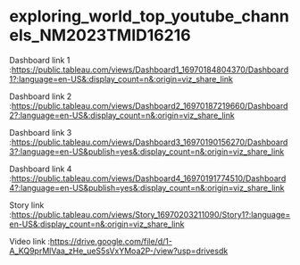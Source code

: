# exploring_world_top_youtube_channels_NM2023TMID16216

Dashboard link 1 :https://public.tableau.com/views/Dashboard1_16970184804370/Dashboard1?:language=en-US&:display_count=n&:origin=viz_share_link

Dashboard link 2 :https://public.tableau.com/views/Dashboard2_16970187219660/Dashboard2?:language=en-US&:display_count=n&:origin=viz_share_link

Dashboard link 3 :https://public.tableau.com/views/Dashboard3_16970190156270/Dashboard3?:language=en-US&publish=yes&:display_count=n&:origin=viz_share_link

Dashboard link 4 :https://public.tableau.com/views/Dashboard4_16970191774510/Dashboard4?:language=en-US&publish=yes&:display_count=n&:origin=viz_share_link

Story link       :https://public.tableau.com/views/Story_16970203211090/Story1?:language=en-US&:display_count=n&:origin=viz_share_link

Video link       :https://drive.google.com/file/d/1-A_KQ9prMlVaa_zHe_ueS5sVxYMoa2P-/view?usp=drivesdk


